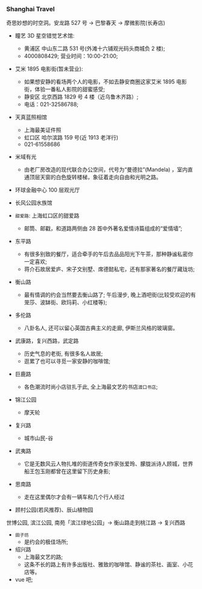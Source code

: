 ### Shanghai Travel

奇思妙想的时空洞。安龙路 527 号 -> 巴黎春天 -> 摩微影院(长寿店)

* 瞳艺 3D 星空错觉艺术馆:
  * 黄浦区 中山东二路 531 号(外滩十六铺观光码头商城负 2 楼);
  * 4000808429; 营业时间：10:00-21:00;
* 艾米 1895 电影街(暂未营业):
  * 如果想安静的看场两个人的电影，不如去静安商圈这家艾米 1895 电影街，体验一番私人影院的甜蜜感受;
  * 静安区 北京西路 1829 号 4 楼（近乌鲁木齐路）;
  * 电话：021-32586788;
* 天真蓝照相馆
  * 上海最美证件照
  * 虹口区 哈尔滨路 159 号(近 1913 老洋行)
  * 021-61558686
* 米域有光
  * 由老厂房改造的现代联合办公空间，代号为“曼德拉”(Mandela) ，室内直通顶层天窗的白色旋转楼梯，象征着走向自由和光明之路。
* 环球金融中心 100 层观光厅
* 长风公园水族馆

* `甜爱路`: 上海虹口区的甜爱路
  * 邮筒、邮戳，和道路两侧由 28 首中外著名爱情诗篇组成的“爱情墙”;
* 东平路
  * 有很多别致的餐厅，适合牵手的午后去品品阳光下午茶，那种静谧私密你一定喜欢;
  * 蒋介石故居爱庐、宋子文别墅、席德懿私宅，还有那家著名的餐厅藏珑坊;
* 衡山路
  * 最有情调的约会当然要去衡山路了; 午后漫步, 晚上酒吧街(比较受欢迎的有茏莎、波缽街、欧玛莉、小红楼等);
* 多伦路
  * 八卦名人, 还可以留心英国古典主义的走廊, 伊斯兰风格的玻璃窗。
* 武康路，复兴西路，武定路
  * 历史气息的老街, 有很多名人故居;
  * 逛累了也可以寻觅一家安静的咖啡馆;
* 巨鹿路
  * 各色潮流时尚小店驻扎于此, 全上海最文艺的书店`渡口书店`;
* 锦江公园
  * 摩天轮
* 复兴路
  * 城市山民-谷
* 武夷路
  * 它是无数风云人物扎堆的街道传奇女作家张爱玲、朦胧派诗人顾城，世界船王包玉刚都曾在这里留下历史身影;
* 思南路
  * 走在这里偶尔才会有一辆车和几个行人经过
* 顾村公园(若风推荐)、辰山植物园

世博公园, 滨江公园, 南苑「滨江绿地公园」-> 衡山路走到桃江路 -> 复兴西路

* `田子坊`
  * 是约会的极佳场所;
* 绍兴路
  * 上海最文艺的路;
  * 这条不长的路上有许多出版社、雅致的咖啡馆、静谧的茶社、画室、小花店等。
* vue 吧;